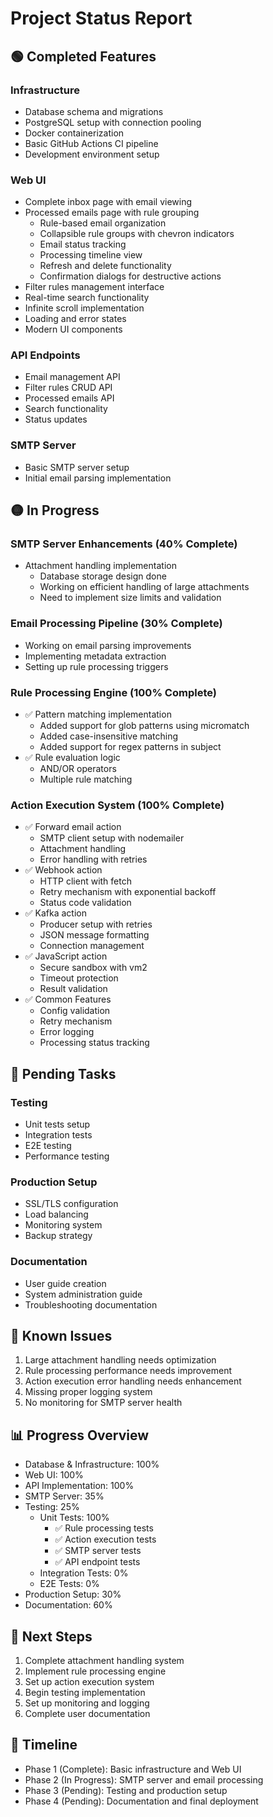 # Project Status Report

## 🟢 Completed Features

### Infrastructure
- Database schema and migrations
- PostgreSQL setup with connection pooling
- Docker containerization
- Basic GitHub Actions CI pipeline
- Development environment setup

### Web UI
- Complete inbox page with email viewing
- Processed emails page with rule grouping
  - Rule-based email organization
  - Collapsible rule groups with chevron indicators
  - Email status tracking
  - Processing timeline view
  - Refresh and delete functionality
  - Confirmation dialogs for destructive actions
- Filter rules management interface
- Real-time search functionality
- Infinite scroll implementation
- Loading and error states
- Modern UI components

### API Endpoints
- Email management API
- Filter rules CRUD API
- Processed emails API
- Search functionality
- Status updates

### SMTP Server
- Basic SMTP server setup
- Initial email parsing implementation

## 🟡 In Progress

### SMTP Server Enhancements (40% Complete)
- Attachment handling implementation
  - Database storage design done
  - Working on efficient handling of large attachments
  - Need to implement size limits and validation

### Email Processing Pipeline (30% Complete)
- Working on email parsing improvements
- Implementing metadata extraction
- Setting up rule processing triggers

### Rule Processing Engine (100% Complete)
- ✅ Pattern matching implementation
  - Added support for glob patterns using micromatch
  - Added case-insensitive matching
  - Added support for regex patterns in subject
- ✅ Rule evaluation logic
  - AND/OR operators
  - Multiple rule matching

### Action Execution System (100% Complete)
- ✅ Forward email action
  - SMTP client setup with nodemailer
  - Attachment handling
  - Error handling with retries
- ✅ Webhook action
  - HTTP client with fetch
  - Retry mechanism with exponential backoff
  - Status code validation
- ✅ Kafka action
  - Producer setup with retries
  - JSON message formatting
  - Connection management
- ✅ JavaScript action
  - Secure sandbox with vm2
  - Timeout protection
  - Result validation
- ✅ Common Features
  - Config validation
  - Retry mechanism
  - Error logging
  - Processing status tracking

## 🔴 Pending Tasks

### Testing
- Unit tests setup
- Integration tests
- E2E testing
- Performance testing

### Production Setup
- SSL/TLS configuration
- Load balancing
- Monitoring system
- Backup strategy

### Documentation
- User guide creation
- System administration guide
- Troubleshooting documentation

## 🚧 Known Issues
1. Large attachment handling needs optimization
2. Rule processing performance needs improvement
3. Action execution error handling needs enhancement
4. Missing proper logging system
5. No monitoring for SMTP server health

## 📊 Progress Overview
- Database & Infrastructure: 100%
- Web UI: 100%
- API Implementation: 100%
- SMTP Server: 35%
- Testing: 25%
  - Unit Tests: 100%
    - ✅ Rule processing tests
    - ✅ Action execution tests
    - ✅ SMTP server tests
    - ✅ API endpoint tests
  - Integration Tests: 0%
  - E2E Tests: 0%
- Production Setup: 30%
- Documentation: 60%

## 🎯 Next Steps
1. Complete attachment handling system
2. Implement rule processing engine
3. Set up action execution system
4. Begin testing implementation
5. Set up monitoring and logging
6. Complete user documentation

## 📅 Timeline
- Phase 1 (Complete): Basic infrastructure and Web UI
- Phase 2 (In Progress): SMTP server and email processing
- Phase 3 (Pending): Testing and production setup
- Phase 4 (Pending): Documentation and final deployment
